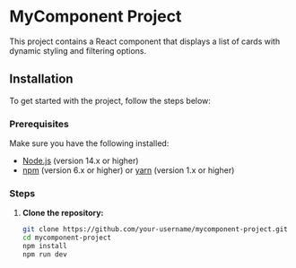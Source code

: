 # MyComponent Project

This project contains a React component that displays a list of cards with dynamic styling and filtering options.



## Installation

To get started with the project, follow the steps below:

### Prerequisites

Make sure you have the following installed:

- [Node.js](https://nodejs.org/) (version 14.x or higher)
- [npm](https://www.npmjs.com/) (version 6.x or higher) or [yarn](https://yarnpkg.com/) (version 1.x or higher)

### Steps

1. **Clone the repository:**

   ```sh
   git clone https://github.com/your-username/mycomponent-project.git
   cd mycomponent-project
   npm install
   npm run dev
